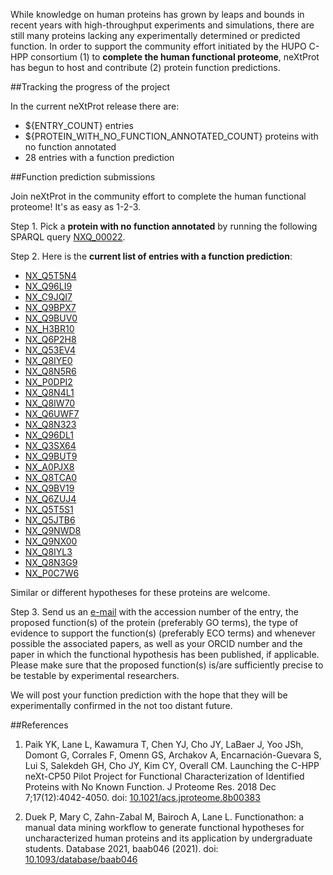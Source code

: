 While knowledge on human proteins has grown by leaps and bounds in recent years with high-throughput experiments and simulations, there are still many proteins lacking any experimentally determined or predicted function. In order to support the community effort initiated by the HUPO C-HPP consortium (1) to **complete the human functional proteome**, neXtProt has begun to host and contribute (2) protein function predictions. 

##Tracking the progress of the project

In the current neXtProt release there are:

* ${ENTRY_COUNT} entries
* ${PROTEIN_WITH_NO_FUNCTION_ANNOTATED_COUNT} proteins with no function annotated
* 28 entries with a function prediction

##Function prediction submissions

Join neXtProt in the community effort to complete the human functional proteome! It's as easy as 1-2-3.

Step 1. Pick a **protein with no function annotated** by running the following SPARQL query [NXQ\_00022](https://www.nextprot.org/proteins/search?mode=advanced&queryId=NXQ_00022).

Step 2. Here is the **current list of entries with a function prediction**:

* [NX\_Q5T5N4](../entry/NX_Q5T5N4/function-predictions)
* [NX\_Q96LI9](../entry/NX_Q96LI9/function-predictions)
* [NX\_C9JQI7](../entry/NX_C9JQI7/function-predictions)
* [NX\_Q9BPX7](../entry/NX_Q9BPX7/function-predictions)
* [NX\_Q9BUV0](../entry/NX_Q9BUV0/function-predictions)
* [NX\_H3BR10](../entry/NX_H3BR10/function-predictions)
* [NX\_Q6P2H8](../entry/NX_Q6P2H8/function-predictions)
* [NX\_Q53EV4](../entry/NX_Q53EV4/function-predictions)
* [NX\_Q8IYE0](../entry/NX_Q8IYE0/function-predictions)
* [NX\_Q8N5R6](../entry/NX_Q8N5R6/function-predictions)
* [NX\_P0DPI2](../entry/NX_P0DPI2/function-predictions)
* [NX\_Q8N4L1](../entry/NX_Q8N4L1/function-predictions)
* [NX\_Q8IW70](../entry/NX_Q8IW70/function-predictions)
* [NX\_Q6UWF7](../entry/NX_Q6UWF7/function-predictions)
* [NX\_Q8N323](../entry/NX_Q8N323/function-predictions)
* [NX\_Q96DL1](../entry/NX_Q96DL1/function-predictions)
* [NX\_Q3SX64](../entry/NX_Q3SX64/function-predictions)
* [NX\_Q9BUT9](../entry/NX_Q9BUT9/function-predictions)
* [NX\_A0PJX8](../entry/NX_A0PJX8/function-predictions)
* [NX\_Q8TCA0](../entry/NX_Q8TCA0/function-predictions)
* [NX\_Q9BV19](../entry/NX_Q9BV19/function-predictions)
* [NX\_Q6ZUJ4](../entry/NX_Q6ZUJ4/function-predictions)
* [NX\_Q5T5S1](../entry/NX_Q5T5S1/function-predictions)
* [NX\_Q5JTB6](../entry/NX_Q5JTB6/function-predictions)
* [NX\_Q9NWD8](../entry/NX_Q9NWD8/function-predictions)
* [NX\_Q9NX00](../entry/NX_Q9NX00/function-predictions)
* [NX\_Q8IYL3](../entry/NX_Q8IYL3/function-predictions)
* [NX\_Q8N3G9](../entry/NX_Q8N3G9/function-predictions)
* [NX\_P0C7W6](../entry/NX_P0C7W6/function-predictions)

Similar or different hypotheses for these proteins are welcome.

Step 3. Send us an [e-mail](mailto:support@nextprot.org) with the accession number of the entry, the proposed function(s) of the protein (preferably GO terms), the type of evidence to support the function(s) (preferably ECO terms) and whenever possible the associated papers, as well as your ORCID number and the paper in which the functional hypothesis has been published, if applicable. Please make sure that the proposed function(s) is/are sufficiently precise to be testable by experimental researchers.

We will post your function prediction with the hope that they will be experimentally confirmed in the not too distant future.

##References

1. Paik YK, Lane L, Kawamura T, Chen YJ, Cho JY, LaBaer J, Yoo JSh, Domont G, Corrales F, Omenn GS, Archakov A, Encarnación-Guevara S, Lui S, Salekdeh GH, Cho JY, Kim CY, Overall CM. Launching the C-HPP neXt-CP50 Pilot Project for Functional Characterization of Identified Proteins with No Known Function. J Proteome Res. 2018 Dec 7;17(12):4042-4050. doi: [10.1021/acs.jproteome.8b00383](https://doi.org/10.1021/acs.jproteome.8b00383) 

2. Duek P, Mary C, Zahn-Zabal M, Bairoch A, Lane L. Functionathon: a manual data mining workflow to generate functional hypotheses for uncharacterized human proteins and its application by undergraduate students. Database 2021, baab046 (2021). doi: [10.1093/database/baab046](https://doi.org/10.1093/database/baab046) 
